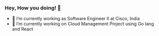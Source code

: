 ### Hey, How you doing!  👋
- 🔭 I’m currently working as Software Engineer II at Cisco, India
- 🌱 I’m currently working on Cloud Management Project using Go lang and React

<!--
**Jagrit29/Jagrit29** is a ✨ _special_ ✨ repository because its `README.md` (this file) appears on your GitHub profile.

Here are some ideas to get you started:

- 🔭 I’m currently working as Software Engineer II at Cisco, India
- 🌱 I’m currently working on Cloud Management Project using Go lang and React
- 👯 I’m looking to collaborate on ...
- 🤔 I’m looking for help with ...
- 💬 Ask me about ...
- 📫 How to reach me: ...
- 😄 Pronouns: ...
- ⚡ Fun fact: ...
-->
